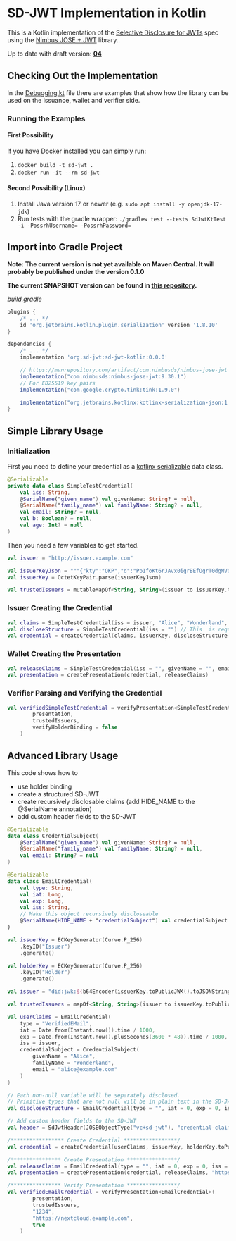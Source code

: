 # SD-JWT Implementation in Kotlin

This is a Kotlin implementation of the [Selective Disclosure for JWTs](https://github.com/oauthstuff/draft-selective-disclosure-jwt)
spec using the [Nimbus JOSE + JWT](https://connect2id.com/products/nimbus-jose-jwt) 
library..

Up to date with draft version: [**04**](https://drafts.oauth.net/oauth-selective-disclosure-jwt/draft-ietf-oauth-selective-disclosure-jwt.html)

## Checking Out the Implementation

In the [Debugging.kt](src/test/kotlin/org/sd_jwt/Debugging.kt) file 
there are examples that show how the library can be used
on the issuance, wallet and verifier side.

### Running the Examples

#### First Possibility

If you have Docker installed you can simply run:

1. ``docker build -t sd-jwt .``
2. ``docker run -it --rm sd-jwt``

#### Second Possibility (Linux)

1. Install Java version 17 or newer (e.g. ``sudo apt install -y openjdk-17-jdk``)
2. Run tests with the gradle wrapper: ``./gradlew test --tests SdJwtKtTest -i -PossrhUsername= -PossrhPassword=``

## Import into Gradle Project

**Note: The current version is not yet available on Maven Central. 
It will probably be published under the version 0.1.0**

**The current SNAPSHOT version can be found in [this repository](https://s01.oss.sonatype.org/content/repositories/snapshots/org/sd-jwt/sd-jwt-kotlin/).**

*build.gradle*
```groovy
plugins {
    /* ... */
    id 'org.jetbrains.kotlin.plugin.serialization' version '1.8.10'
}

dependencies {
    /* ... */
    implementation 'org.sd-jwt:sd-jwt-kotlin:0.0.0'

    // https://mvnrepository.com/artifact/com.nimbusds/nimbus-jose-jwt
    implementation("com.nimbusds:nimbus-jose-jwt:9.30.1")
    // For ED25519 key pairs
    implementation("com.google.crypto.tink:tink:1.9.0")

    implementation("org.jetbrains.kotlinx:kotlinx-serialization-json:1.4.1")
}
```

## Simple Library Usage

### Initialization

First you need to define your credential as a 
[kotlinx serializable](https://github.com/Kotlin/kotlinx.serialization) 
data class.

```kotlin
@Serializable
private data class SimpleTestCredential(
    val iss: String,
    @SerialName("given_name") val givenName: String? = null,
    @SerialName("family_name") val familyName: String? = null,
    val email: String? = null,
    val b: Boolean? = null,
    val age: Int? = null
)
```

Then you need a few variables to get started.

```kotlin
val issuer = "http://issuer.example.com"

val issuerKeyJson = """{"kty":"OKP","d":"Pp1foKt6rJAvx0igrBEfOgrT0dgMVQDHmgJZbm2h518","crv":"Ed25519","kid":"IssuerKey","x":"1NYF4EFS2Ov9hqt35fVt2J-dktLV29hs8UFjxbOXnho"}"""
val issuerKey = OctetKeyPair.parse(issuerKeyJson)

val trustedIssuers = mutableMapOf<String, String>(issuer to issuerKey.toPublicJWK().toJSONString())
```

### Issuer Creating the Credential

```kotlin
val claims = SimpleTestCredential(iss = issuer, "Alice", "Wonderland", "alice@example.com", false, 21)
val discloseStructure = SimpleTestCredential(iss = "") // This  is required so that 'iss' is not hidden
val credential = createCredential(claims, issuerKey, discloseStructure = discloseStructure)
```

### Wallet Creating the Presentation

```kotlin
val releaseClaims = SimpleTestCredential(iss = "", givenName = "", email = "", age = 0) // Non-null claims will be revealed
val presentation = createPresentation(credential, releaseClaims)
```

### Verifier Parsing and Verifying the Credential

```kotlin
val verifiedSimpleTestCredential = verifyPresentation<SimpleTestCredential>(
        presentation, 
        trustedIssuers, 
        verifyHolderBinding = false
    )
```

## Advanced Library Usage

This code shows how to
- use holder binding
- create a structured SD-JWT
- create recursively disclosable claims (add HIDE_NAME to the @SerialName annotation)
- add custom header fields to the SD-JWT

```kotlin
@Serializable
data class CredentialSubject(
    @SerialName("given_name") val givenName: String? = null,
    @SerialName("family_name") val familyName: String? = null,
    val email: String? = null
)

@Serializable
data class EmailCredential(
    val type: String,
    val iat: Long,
    val exp: Long,
    val iss: String,
    // Make this object recursively discloseable
    @SerialName(HIDE_NAME + "credentialSubject") val credentialSubject: CredentialSubject? = null 
)

val issuerKey = ECKeyGenerator(Curve.P_256)
    .keyID("Issuer")
    .generate()

val holderKey = ECKeyGenerator(Curve.P_256)
    .keyID("Holder")
    .generate()

val issuer = "did:jwk:${b64Encoder(issuerKey.toPublicJWK().toJSONString())}"

val trustedIssuers = mapOf<String, String>(issuer to issuerKey.toPublicJWK().toJSONString())

val userClaims = EmailCredential(
    type = "VerifiedEMail",
    iat = Date.from(Instant.now()).time / 1000,
    exp = Date.from(Instant.now().plusSeconds(3600 * 48)).time / 1000,
    iss = issuer,
    credentialSubject = CredentialSubject(
        givenName = "Alice",
        familyName = "Wonderland",
        email = "alice@example.com"
    )
)

// Each non-null variable will be separately disclosed. 
// Primitive types that are not null will be in plain text in the SD-JWT.
val discloseStructure = EmailCredential(type = "", iat = 0, exp = 0, iss = "", credentialSubject = CredentialSubject())

// Add custom header fields to the SD-JWT
val header = SdJwtHeader(JOSEObjectType("vc+sd-jwt"), "credential-claims-set+json")

/***************** Create Credential *****************/
val credential = createCredential(userClaims, issuerKey, holderKey.toPublicJWK(), discloseStructure, sdJwtHeader = header)

/**************** Create Presentation ****************/
val releaseClaims = EmailCredential(type = "", iat = 0, exp = 0, iss = "", credentialSubject = CredentialSubject(email = ""))
val presentation = createPresentation(credential, releaseClaims, "https://nextcloud.example.com", "1234", holderKey)

/**************** Verify Presentation ****************/
val verifiedEmailCredential = verifyPresentation<EmailCredential>(
        presentation,
        trustedIssuers,
        "1234",
        "https://nextcloud.example.com",
        true
    )
```
